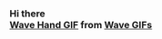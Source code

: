 ### Hi there <div class="tenor-gif-embed" data-postid="12359359" data-share-method="host" data-width="100%" data-aspect-ratio="1.0"><a href="https://tenor.com/view/wave-hand-sup-hi-gif-12359359">Wave Hand GIF</a> from <a href="https://tenor.com/search/wave-gifs">Wave GIFs</a></div><script type="text/javascript" async src="https://tenor.com/embed.js"></script>

<!--
**devjeetroy98/devjeetroy98** is a ✨ _special_ ✨ repository because its `README.md` (this file) appears on your GitHub profile.

Here are some ideas to get you started:

- 🔭 I’m currently working on ...
- 🌱 I’m currently learning ...
- 👯 I’m looking to collaborate on ...
- 🤔 I’m looking for help with ...
- 💬 Ask me about ...
- 📫 How to reach me: ...
- 😄 Pronouns: ...
- ⚡ Fun fact: ...
-->
